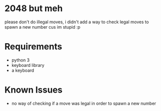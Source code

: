# 2048 but meh
please don't do illegal moves, i didn't add a way to check legal moves to spawn a new number cus im stupid :p 

# Requirements
- python 3
- keyboard library
- a keyboard

# Known Issues
- no way of checking if a move was legal in order to spawn a new number
